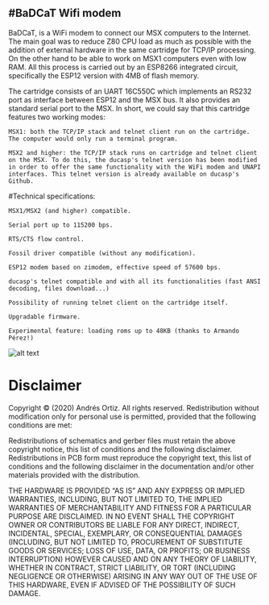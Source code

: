 #BaDCaT Wifi modem
-----------------
BaDCaT, is a WiFi modem to connect our MSX computers to the Internet. The main goal was to reduce Z80 CPU load as much as possible with the addition of external hardware in the same cartridge for TCP/IP processing. On the other hand to be able to work on MSX1 computers even with low RAM. All this process is carried out by an ESP8266 integrated circuit, specifically the ESP12 version with 4MB of flash memory.

The cartridge consists of an UART 16C550C which implements an RS232 port as interface between ESP12 and the MSX bus. It also provides an standard serial port to the MSX. In short, we could say that this cartridge features two working modes:

    MSX1: both the TCP/IP stack and telnet client run on the cartridge. The computer would only run a terminal program.

    MSX2 and higher: the TCP/IP stack runs on cartridge and telnet client on the MSX. To do this, the ducasp's telnet version has been modified in order to offer the same functionality with the WiFi modem and UNAPI interfaces. This telnet version is already available on ducasp's Github.

#Technical specifications:

    MSX1/MSX2 (and higher) compatible.

    Serial port up to 115200 bps.

    RTS/CTS flow control.

    Fossil driver compatible (without any modification).

    ESP12 modem based on zimodem, effective speed of 57600 bps.

    ducasp's telnet compatible and with all its functionalities (fast ANSI decoding, files download...)

    Possibility of running telnet client on the cartridge itself.

    Upgradable firmware.

    Experimental feature: loading roms up to 48KB (thanks to Armando Pérez!)



![alt text](https://github.com/andortizg/BaDCaT/blob/master/badcats.jpg?raw=true)


# Disclaimer


Copyright © (2020) Andrés Ortiz. All rights reserved. Redistribution without modification only for personal use is permitted, provided that the following conditions are met:

Redistributions of schematics and gerber files must retain the above copyright notice, this list of conditions and the following disclaimer. Redistributions in PCB form must reproduce the copyright text, this list of conditions and the following disclaimer in the documentation and/or other materials provided with the distribution.

THE HARDWARE IS PROVIDED “AS IS” AND ANY EXPRESS OR IMPLIED WARRANTIES, INCLUDING, BUT NOT LIMITED TO, THE IMPLIED WARRANTIES OF MERCHANTABILITY AND FITNESS FOR A PARTICULAR PURPOSE ARE DISCLAIMED. IN NO EVENT SHALL THE COPYRIGHT OWNER OR CONTRIBUTORS BE LIABLE FOR ANY DIRECT, INDIRECT, INCIDENTAL, SPECIAL, EXEMPLARY, OR CONSEQUENTIAL DAMAGES (INCLUDING, BUT NOT LIMITED TO, PROCUREMENT OF SUBSTITUTE GOODS OR SERVICES; LOSS OF USE, DATA, OR PROFITS; OR BUSINESS INTERRUPTION) HOWEVER CAUSED AND ON ANY THEORY OF LIABILITY, WHETHER IN CONTRACT, STRICT LIABILITY, OR TORT (INCLUDING NEGLIGENCE OR OTHERWISE) ARISING IN ANY WAY OUT OF THE USE OF THIS HARDWARE, EVEN IF ADVISED OF THE POSSIBILITY OF SUCH DAMAGE.
